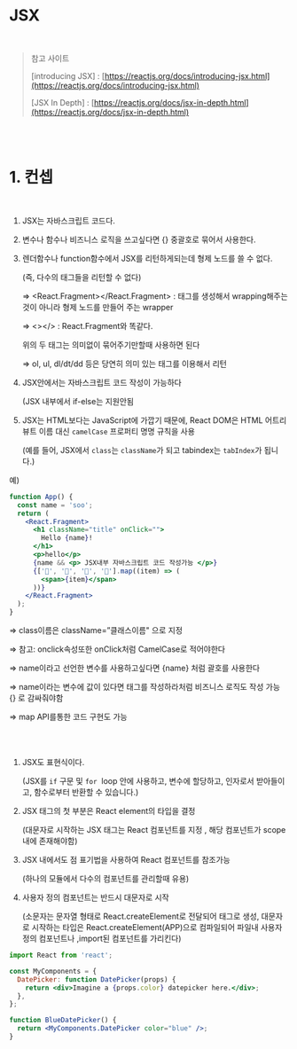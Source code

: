 # JSX

<br>

> 참고 사이트
>
> [introducing JSX] : [https://reactjs.org/docs/introducing-jsx.html](https://reactjs.org/docs/introducing-jsx.html)
>
> [JSX In Depth] : [https://reactjs.org/docs/jsx-in-depth.html](https://reactjs.org/docs/jsx-in-depth.html)

<br>
<br>

# 1. 컨셉

<br>

1. JSX는 자바스크립트 코드다.
2. 변수나 함수나 비즈니스 로직을 쓰고싶다면 {} 중괄호로 묶어서 사용한다.
3. 렌더함수나 function함수에서 JSX를 리턴하게되는데 형제 노드를 쓸 수 없다.

   (즉, 다수의 태그들을 리턴할 수 없다)

   ⇒ <React.Fragment></React.Fragment> : 태그를 생성해서 wrapping해주는것이 아니라 형제 노드를 만들어 주는 wrapper

   ⇒ <></> : React.Fragment와 똑같다.

   위의 두 태그는 의미없이 묶어주기만할때 사용하면 된다

   ⇒ ol, ul, dl/dt/dd 등은 당연히 의미 있는 태그를 이용해서 리턴

4. JSX안에서는 자바스크립트 코드 작성이 가능하다

   (JSX 내부에서 if-else는 지원안됨

5. JSX는 HTML보다는 JavaScript에 가깝기 때문에, React DOM은 HTML 어트리뷰트 이름 대신 `camelCase` 프로퍼티 명명 규칙을 사용

   (예를 들어, JSX에서 `class`는 `className`가 되고 tabindex는 `tabIndex`가 됩니다.)

예)

```jsx
function App() {
  const name = 'soo';
  return (
    <React.Fragment>
      <h1 className="title" onClick="">
        Hello {name}!
      </h1>
      <p>hello</p>
      {name && <p> JSX내부 자바스크립트 코드 작성가능 </p>}
      {['🍓', '🍎', '🍊', '🍋'].map((item) => (
        <span>{item}</span>
      ))}
    </React.Fragment>
  );
}
```

⇒ class이름은 className=”클래스이름" 으로 지정

⇒ 참고: onclick속성또한 onClick처럼 CamelCase로 적어야한다

⇒ name이라고 선언한 변수를 사용하고싶다면 {name} 처럼 괄호를 사용한다

⇒ name이라는 변수에 값이 있다면 태그를 작성하라처럼 비즈니스 로직도 작성 가능 {} 로 감싸줘야함

⇒ map API를통한 코드 구현도 가능

<br>
<br>

1. JSX도 표현식이다.

   (JSX를 `if` 구문 및 `for`  loop 안에 사용하고, 변수에 할당하고, 인자로서 받아들이고, 함수로부터 반환할 수 있습니다.)

2. JSX 태그의 첫 부분은 React element의 타입을 결정

   (대문자로 시작하는 JSX 태그는 React 컴포넌트를 지정 , 해당 컴포넌트가 scope내에 존재해야함)

3. JSX 내에서도 점 표기법을 사용하여 React 컴포넌트를 참조가능

   (하나의 모듈에서 다수의 컴포넌트를 관리할때 유용)

4. 사용자 정의 컴포넌트는 반드시 대문자로 시작

   (소문자는 문자열 형태로 React.createElement로 전달되어 태그로 생성, 대문자로 시작하는 타입은 React.createElement(APP)으로 컴파일되어 파일내 사용자 정의 컴포넌트나 ,import된 컴포넌트를 가리킨다)

```jsx
import React from 'react';

const MyComponents = {
  DatePicker: function DatePicker(props) {
    return <div>Imagine a {props.color} datepicker here.</div>;
  },
};

function BlueDatePicker() {
  return <MyComponents.DatePicker color="blue" />;
}
```

